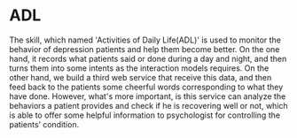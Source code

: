 # ADL
The skill, which named 'Activities of Daily Life(ADL)' is used to monitor the behavior of depression patients and help them become better. On the one hand, it records what patients said or done during a day and night, and then turns them into some intents as the interaction models requires. On the other hand, we build a third web service that receive  this data, and then feed back to the patients some cheerful words corresponding to what they have done. However, what's more important,  is this service can analyze the behaviors a patient provides and check if he is recovering well or not, which is able to offer some helpful information to psychologist for controlling the patients’ condition.
